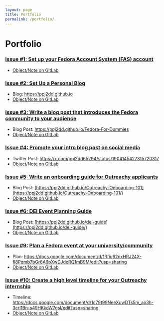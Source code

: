 ```yaml
---
layout: page
title: Portfolio
permalink: /portfolio/
---
```


# Portfolio

### [Issue #1: Set up your Fedora Account System (FAS) account](https://gitlab.com/fedora/dei/outreachy-internship/-/issues/1)

- [Object/Note on GitLab](https://gitlab.com/fedora/dei/outreachy-internship/-/issues/1#note_2412235626)

### [Issue #2: Set Up a Personal Blog](https://gitlab.com/fedora/dei/outreachy-internship/-/issues/2)

- Blog: <https://ppj2dd.github.io>
- [Object/Note on GitLab](https://gitlab.com/fedora/dei/outreachy-internship/-/issues/2#note_2412832920)

### [Issue #3: Write a blog post that introduces the Fedora community to your audience](https://gitlab.com/fedora/dei/outreachy-internship/-/issues/3)

- Blog Post: <https://ppj2dd.github.io/Fedora-For-Dummies>
- [Object/Note on GitLab](https://gitlab.com/fedora/dei/outreachy-internship/-/issues/3#note_2413113462)

### [Issue #4: Promote your intro blog post on social media](https://gitlab.com/fedora/dei/outreachy-internship/-/issues/4)

- Twitter Post: <https://x.com/ppj2dd65294/status/1904145427315720317>
- [Object/Note on GitLab](https://gitlab.com/fedora/dei/outreachy-internship/-/issues/4#note_2413150662)

### [Issue #5: Write an onboarding guide for Outreachy applicants](https://gitlab.com/fedora/dei/outreachy-internship/-/issues/5)

- Blog Post: [https://ppj2dd.github.io/Outreachy-Onboarding-101](https://ppj2dd.github.io/Outreachy-Onboarding-101/)
- [Object/Note on GitLab](https://gitlab.com/fedora/dei/outreachy-internship/-/issues/5#note_2414443840)

### [Issue #6: DEI Event Planning Guide](https://gitlab.com/fedora/dei/outreachy-internship/-/issues/6)

- Blog Post: [https://ppj2dd.github.io/dei-guide](https://ppj2dd.github.io/dei-guide/)
- [Object/Note on GitLab](https://gitlab.com/fedora/dei/outreachy-internship/-/issues/6#note_2427611909)

### [Issue #9:](https://gitlab.com/fedora/dei/outreachy-internship/-/issues/9) [Plan a Fedora event at your university/community](https://gitlab.com/fedora/dei/outreachy-internship/-/issues/9#top)

- Plan: <https://docs.google.com/document/d/1Rfiu62nxHRJ24X-fl8Pqmb7bGr6A6pXwDJdcRQ1mB9M/edit?usp=sharing>
- [Object/Note on GitLab](https://gitlab.com/fedora/dei/outreachy-internship/-/issues/9#note_2425150114)

### [Issue #10: Create a high level timeline for your Outreachy internship](https://gitlab.com/fedora/dei/outreachy-internship/-/issues/10)

- Timeline: <https://docs.google.com/document/d/1c79t99NeeXuwDTs5m_ao3h-3crl1Bn-s49HKkoW7gsI/edit?usp=sharing>
- [Object/Note on GitLab](https://gitlab.com/fedora/dei/outreachy-internship/-/issues/10#note_2425335488)
